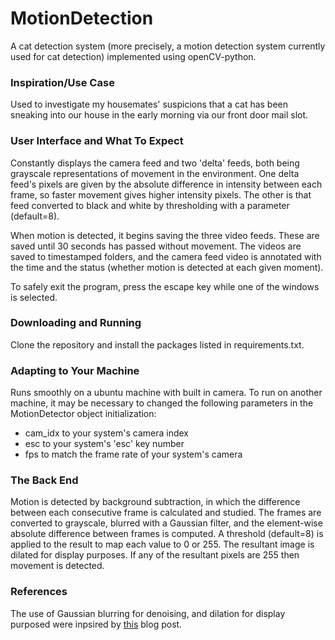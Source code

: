 # MotionDetection

A cat detection system (more precisely, a motion detection system currently used for cat detection) implemented using openCV-python. 

### Inspiration/Use Case
Used to investigate my housemates' suspicions that a cat has been sneaking into our house in the early morning via our front door mail slot. 

### User Interface and What To Expect
Constantly displays the camera feed and two 'delta' feeds, both being grayscale representations of movement in the environment. One delta feed's pixels are given by the absolute difference in intensity between each frame, so faster movement gives higher intensity pixels. The other is that feed converted to black and white by thresholding with a parameter (default=8). 

When motion is detected, it begins saving the three video feeds. These are saved until 30 seconds has passed without movement. The videos are saved to timestamped folders, and the camera feed video is annotated with the time and the status (whether motion is detected at each given moment). 

To safely exit the program, press the escape key while one of the windows is selected. 

### Downloading and Running
Clone the repository and install the packages listed in requirements.txt. 

### Adapting to Your Machine
Runs smoothly on a ubuntu machine with built in camera. To run on another machine, it may be necessary to changed the following parameters in the MotionDetector object initialization:
- cam_idx to your system's camera index
- esc to your system's 'esc' key number
- fps to match the frame rate of your system's camera

### The Back End
Motion is detected by background subtraction, in which the difference between each consecutive frame is calculated and studied. The frames are converted to grayscale, blurred with a Gaussian filter, and the element-wise absolute difference between frames is computed. A threshold (default=8) is applied to the result to map each value to 0 or 255. The resultant image is dilated for display purposes. If any of the resultant pixels are 255 then movement is detected.

### References
The use of Gaussian blurring for denoising, and dilation for display purposed were inpsired by [this](https://www.pyimagesearch.com/2015/05/25/basic-motion-detection-and-tracking-with-python-and-opencv/) blog post. 
